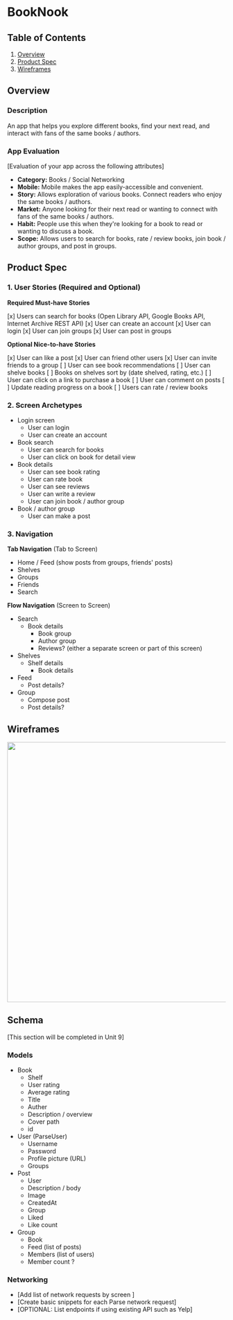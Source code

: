 # BookNook

## Table of Contents
1. [Overview](#Overview)
1. [Product Spec](#Product-Spec)
1. [Wireframes](#Wireframes)
<!--2. [Schema](#Schema)-->

## Overview
### Description
An app that helps you explore different books, find your next read, and interact with fans of the same books / authors.

### App Evaluation
[Evaluation of your app across the following attributes]
- **Category:** Books / Social Networking
- **Mobile:** Mobile makes the app easily-accessible and convenient.
- **Story:** Allows exploration of various books. Connect readers who enjoy the same books / authors.
- **Market:** Anyone looking for their next read or wanting to connect with fans of the same books / authors.
- **Habit:** People use this when they're looking for a book to read or wanting to discuss a book.
- **Scope:** Allows users to search for books, rate / review books, join book / author groups, and post in groups.

## Product Spec

### 1. User Stories (Required and Optional)

**Required Must-have Stories**

[x] Users can search for books (Open Library API, Google Books API, Internet Archive REST API)
[x] User can create an account
[x] User can login
[x] User can join groups
[x] User can post in groups

**Optional Nice-to-have Stories**

[x] User can like a post
[x] User can friend other users
[x] User can invite friends to a group
[ ] User can see book recommendations
[ ] User can shelve books
[ ] Books on shelves sort by (date shelved, rating, etc.)
[ ] User can click on a link to purchase a book
[ ] User can comment on posts
[ ] Update reading progress on a book
[ ] Users can rate / review books

### 2. Screen Archetypes

* Login screen
    * User can login
    * User can create an account
* Book search
    * User can search for books
    * User can click on book for detail view
* Book details
    * User can see book rating
    * User can rate book
    * User can see reviews
    * User can write a review
    * User can join book / author group
* Book / author group
    * User can make a post

### 3. Navigation

**Tab Navigation** (Tab to Screen)

* Home / Feed (show posts from groups, friends' posts)
* Shelves
* Groups
* Friends
* Search

**Flow Navigation** (Screen to Screen)

* Search
    * Book details
        * Book group
        * Author group
        * Reviews? (either a separate screen or part of this screen)
* Shelves
    * Shelf details
        * Book details
* Feed
    * Post details?
* Group
    * Compose post
    * Post details?

## Wireframes
<img src="https://github.com/kxing24/BookNook/raw/master/wireframes.png" width=600>

## Schema
[This section will be completed in Unit 9]
### Models
* Book
    * Shelf
    * User rating
    * Average rating
    * Title
    * Auther
    * Description / overview
    * Cover path
    * id
* User (ParseUser)
    * Username
    * Password
    * Profile picture (URL)
    * Groups
* Post
    * User
    * Description / body
    * Image
    * CreatedAt
    * Group
    * Liked
    * Like count
* Group
    * Book
    * Feed (list of posts)
    * Members (list of users)
    * Member count ?

### Networking
- [Add list of network requests by screen ]
- [Create basic snippets for each Parse network request]
- [OPTIONAL: List endpoints if using existing API such as Yelp]

